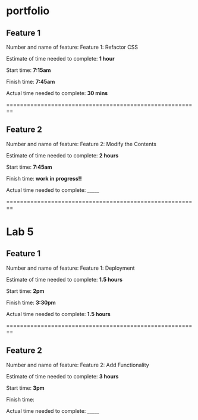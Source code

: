 # portfolio

## Feature 1 
Number and name of feature: Feature 1: Refactor CSS

Estimate of time needed to complete: **1 hour**

Start time: **7:15am**

Finish time: **7:45am**

Actual time needed to complete: **30 mins**

========================================================
 
## Feature 2 
Number and name of feature: Feature 2: Modify the Contents

Estimate of time needed to complete: **2 hours**

Start time: **7:45am**

Finish time: **work in progress!!**

Actual time needed to complete: _____

========================================================

# Lab 5 
## Feature 1 
Number and name of feature: Feature 1: Deployment

Estimate of time needed to complete: **1.5 hours**

Start time: **2pm**

Finish time: **3:30pm**

Actual time needed to complete: **1.5 hours**

========================================================

## Feature 2 
Number and name of feature: Feature 2: Add Functionality

Estimate of time needed to complete: **3 hours**

Start time: **3pm**

Finish time: 

Actual time needed to complete: _____

